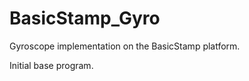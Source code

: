 BasicStamp_Gyro
===============

Gyroscope implementation on the BasicStamp platform.

Initial base program.
